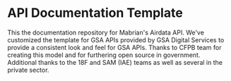 API Documentation Template
====================

This the documentation repository for Mabrian's Airdata API.
We've customized the template for GSA APIs provided by GSA Digital Services to provide a consistent look and feel for GSA APIs.
Thanks to CFPB team for creating this model and for furthering open source in government. Additional thanks to the 18F and SAM (IAE) teams as well as several in the private sector.
